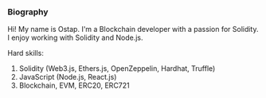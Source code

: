 ### Biography 
Hi! My name is Ostap. I'm a Blockchain developer with a passion for Solidity. I enjoy working with Solidity and Node.js.

Hard skills:

1. Solidity (Web3.js, Ethers.js, OpenZeppelin, Hardhat, Truffle) 
2. JavaScript (Node.js, React.js) 
3. Blockchain, EVM, ERC20, ERC721

